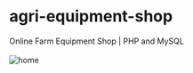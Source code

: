 # agri-equipment-shop
Online Farm Equipment Shop | PHP and MySQL
<br><br>
![home](https://github.com/vikasipar/agri-equipment-shop/assets/98696526/f6bbb7cc-df51-4af0-906c-1fb20ae1a07a)

